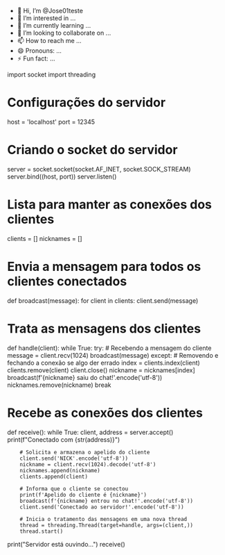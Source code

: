 - 👋 Hi, I’m @Jose01teste
- 👀 I’m interested in ...
- 🌱 I’m currently learning ...
- 💞️ I’m looking to collaborate on ...
- 📫 How to reach me ...
- 😄 Pronouns: ...
- ⚡ Fun fact: ...

<!---
Jose01teste/Jose01teste is a ✨ special ✨ repository because its `README.md` (this file) appears on your GitHub profile.
You can click the Preview link to take a look at your changes.
--->

import socket
import threading

# Configurações do servidor
host = 'localhost'
port = 12345

# Criando o socket do servidor
server = socket.socket(socket.AF_INET, socket.SOCK_STREAM)
server.bind((host, port))
server.listen()

# Lista para manter as conexões dos clientes
clients = []
nicknames = []

# Envia a mensagem para todos os clientes conectados
def broadcast(message):
    for client in clients:
        client.send(message)

# Trata as mensagens dos clientes
def handle(client):
    while True:
        try:
            # Recebendo a mensagem do cliente
            message = client.recv(1024)
            broadcast(message)
        except:
            # Removendo e fechando a conexão se algo der errado
            index = clients.index(client)
            clients.remove(client)
            client.close()
            nickname = nicknames[index]
            broadcast(f'{nickname} saiu do chat!'.encode('utf-8'))
            nicknames.remove(nickname)
            break

# Recebe as conexões dos clientes
def receive():
    while True:
        client, address = server.accept()
        print(f"Conectado com {str(address)}")

        # Solicita e armazena o apelido do cliente
        client.send('NICK'.encode('utf-8'))
        nickname = client.recv(1024).decode('utf-8')
        nicknames.append(nickname)
        clients.append(client)

        # Informa que o cliente se conectou
        print(f'Apelido do cliente é {nickname}')
        broadcast(f'{nickname} entrou no chat!'.encode('utf-8'))
        client.send('Conectado ao servidor!'.encode('utf-8'))

        # Inicia o tratamento das mensagens em uma nova thread
        thread = threading.Thread(target=handle, args=(client,))
        thread.start()

print("Servidor está ouvindo...")
receive()
